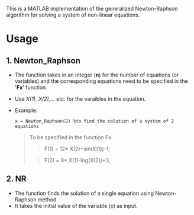 This is a MATLAB implementation of the generalized Newton-Raphson algorithm for solving a system of non-linear equations.

# Usage
## 1. Newton_Raphson
* The function takes in an integer (**n**) for the number of equations (or variables) and the corresponding equations need to be specified in the '**Fx**' function.
* Use *X(1), X(2),...* etc. for the varaibles in the equation.
* Example:

      x = Newton_Raphson(2) %to find the solution of a system of 2 equations
    >To be specified in the function Fx
    >
    >> F(1) = 12* X(2)+sin(X(1))-1;
    >
    >> F(2) = 8* X(1)-log(X(2))+3;

## 2. NR
* The function finds the solution of a single equation using Newton-Raphson method.
* It takes the initial value of the variable (x) as input.
